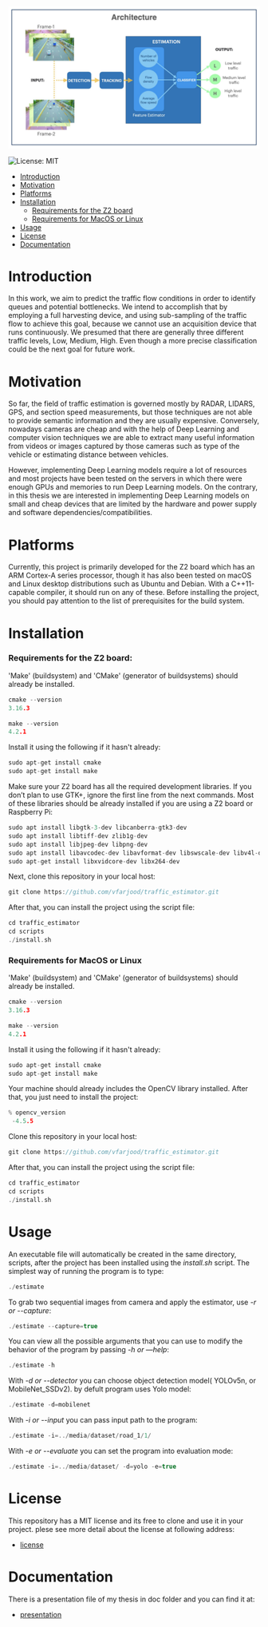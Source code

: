 ![alt text](https://github.com/vfarjood/traffic_estimator/blob/main/doc/Architecture.jpeg?raw=true)

![License: MIT](https://img.shields.io/badge/License-MIT-blue.svg)

- [Introduction](#introduction)
- [Motivation](#motivation)
- [Platforms](#platforms)
- [Installation](#installation)
  - [Requirements for the Z2 board](#requirements-for-the-z2-board)
  - [Requirements for MacOS or Linux](#requirements-for-macos-or-linux)
- [Usage](#usage)
- [License](#license)
- [Documentation](#documentation)

# Introduction

In this work, we aim to predict the traffic flow conditions in order to identify queues and potential bottlenecks. We intend to accomplish that by employing a full harvesting device, and using sub-sampling of the traffic flow to achieve this goal, because we cannot use an acquisition device that runs continuously. We presumed that there are generally three different traffic levels, Low, Medium, High. Even though a more precise classification could be the next goal for future work.

# Motivation

So far, the field of traffic estimation is governed mostly by RADAR, LIDARS, GPS, and section speed measurements, but those techniques are not able to provide semantic information and they are usually expensive. Conversely, nowadays cameras are cheap and with the help of Deep Learning and computer vision techniques we are able to extract many useful information from videos or images captured by those cameras such as type of the vehicle or estimating distance between vehicles.

However, implementing Deep Learning models require a lot of resources and most projects have been tested on the servers in which there were enough GPUs and memories to run Deep Learning models. On the contrary, in this thesis we are interested in implementing Deep Learning models on small and cheap devices that are limited by the hardware and power supply and software dependencies/compatibilities.


# Platforms
Currently, this project is primarily developed for the Z2 board which has an ARM Cortex-A series processor, though it has also been tested on macOS and Linux desktop distributions such as Ubuntu and Debian. With a C++11-capable compiler, it should run on any of these. 
Before installing the project, you should pay attention to the list of prerequisites for the build system.

# Installation

### Requirements for the Z2 board:
'Make' (buildsystem) and 'CMake' (generator of buildsystems) should already be installed.
```cpp
cmake --version
3.16.3
```
```cpp
make --version
4.2.1
```
Install it using the following if it hasn't already:
```cpp
sudo apt-get install cmake
sudo apt-get install make
```

Make sure your Z2 board has all the required development libraries. If you don’t plan to use GTK+, ignore the first line from the next commands. Most of these libraries should be already installed if you are using a Z2 board or Raspberry Pi:
```cpp
sudo apt install libgtk-3-dev libcanberra-gtk3-dev
sudo apt install libtiff-dev zlib1g-dev
sudo apt install libjpeg-dev libpng-dev
sudo apt install libavcodec-dev libavformat-dev libswscale-dev libv4l-dev
sudo apt-get install libxvidcore-dev libx264-dev
```
Next, clone this repository in your local host:
```cpp
git clone https://github.com/vfarjood/traffic_estimator.git
```
After that, you can install the project using the script file:
```cpp
cd traffic_estimator
cd scripts
./install.sh
```
### Requirements for MacOS or Linux

'Make' (buildsystem) and 'CMake' (generator of buildsystems) should already be installed.
```cpp
cmake --version
3.16.3
```
```cpp
make --version
4.2.1
```
Install it using the following if it hasn't already:
```cpp
sudo apt-get install cmake
sudo apt-get install make
```

Your machine should already includes the OpenCV library installed. After that, you just need to install the project:
```cpp
% opencv_version
 -4.5.5
```
Clone this repository in your local host:
```cpp
git clone https://github.com/vfarjood/traffic_estimator.git
```
After that, you can install the project using the script file:
```cpp
cd traffic_estimator
cd scripts
./install.sh
```

# Usage

An executable file will automatically be created in the same directory, scripts, after the project has been installed using the *install.sh* script. The simplest way of running the program is to type:
```cpp
./estimate
```
To grab two sequential images from camera and apply the estimator, use *-r or --capture*:
```cpp
./estimate --capture=true
```

You can view all the possible arguments that you can use to modify the behavior of the program by passing *-h or —help*:
```cpp
./estimate -h
```

With *-d or --detector* you can choose object detection model( YOLOv5n, or MobileNet_SSDv2). by defult program uses Yolo model:
```cpp
./estimate -d=mobilenet
```
With *-i or --input* you can pass input path to the program:
```cpp
./estimate -i=../media/dataset/road_1/1/
```
With *-e or --evaluate* you can set the program into evaluation mode:
```cpp
./estimate -i=../media/dataset/ -d=yolo -e=true
```

# License
This repository has a MIT license and its free to clone and use it in your project.
plese see more detail about the license at following address:
- [license](https://github.com/vfarjood/traffic_estimator/blob/main/LICENSE.md)

# Documentation
There is a presentation file of my thesis in doc folder and you can find it at:
- [presentation](https://github.com/vfarjood/traffic_estimator/tree/main/doc/presentation.pdf)
